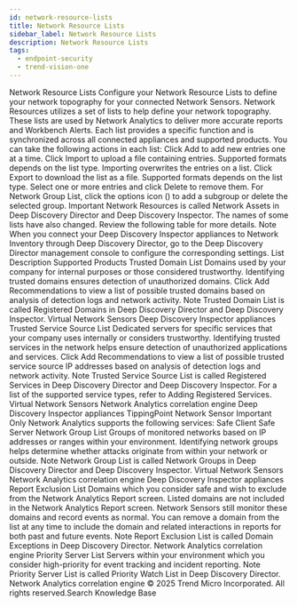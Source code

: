 ```yaml
---
id: network-resource-lists
title: Network Resource Lists
sidebar_label: Network Resource Lists
description: Network Resource Lists
tags:
  - endpoint-security
  - trend-vision-one
---
```


 Network Resource Lists Configure your Network Resource Lists to define your network topography for your connected Network Sensors. Network Resources utilizes a set of lists to help define your network topography. These lists are used by Network Analytics to deliver more accurate reports and Workbench Alerts. Each list provides a specific function and is synchronized across all connected appliances and supported products. You can take the following actions in each list: Click Add to add new entries one at a time. Click Import to upload a file containing entries. Supported formats depends on the list type. Importing overwrites the entries on a list. Click Export to download the list as a file. Supported formats depends on the list type. Select one or more entries and click Delete to remove them. For Network Group List, click the options icon () to add a subgroup or delete the selected group. Important Network Resources is called Network Assets in Deep Discovery Director and Deep Discovery Inspector. The names of some lists have also changed. Review the following table for more details. Note When you connect your Deep Discovery Inspector appliances to Network Inventory through Deep Discovery Director, go to the Deep Discovery Director management console to configure the corresponding settings. List Description Supported Products Trusted Domain List Domains used by your company for internal purposes or those considered trustworthy. Identifying trusted domains ensures detection of unauthorized domains. Click Add Recommendations to view a list of possible trusted domains based on analysis of detection logs and network activity. Note Trusted Domain List is called Registered Domains in Deep Discovery Director and Deep Discovery Inspector. Virtual Network Sensors Deep Discovery Inspector appliances Trusted Service Source List Dedicated servers for specific services that your company uses internally or considers trustworthy. Identifying trusted services in the network helps ensure detection of unauthorized applications and services. Click Add Recommendations to view a list of possible trusted service source IP addresses based on analysis of detection logs and network activity. Note Trusted Service Source List is called Registered Services in Deep Discovery Director and Deep Discovery Inspector. For a list of the supported service types, refer to Adding Registered Services. Virtual Network Sensors Network Analytics correlation engine Deep Discovery Inspector appliances TippingPoint Network Sensor Important Only Network Analytics supports the following services: Safe Client Safe Server Network Group List Groups of monitored networks based on IP addresses or ranges within your environment. Identifying network groups helps determine whether attacks originate from within your network or outside. Note Network Group List is called Network Groups in Deep Discovery Director and Deep Discovery Inspector. Virtual Network Sensors Network Analytics correlation engine Deep Discovery Inspector appliances Report Exclusion List Domains which you consider safe and wish to exclude from the Network Analytics Report screen. Listed domains are not included in the Network Analytics Report screen. Network Sensors still monitor these domains and record events as normal. You can remove a domain from the list at any time to include the domain and related interactions in reports for both past and future events. Note Report Exclusion List is called Domain Exceptions in Deep Discovery Director. Network Analytics correlation engine Priority Server List Servers within your environment which you consider high-priority for event tracking and incident reporting. Note Priority Server List is called Priority Watch List in Deep Discovery Director. Network Analytics correlation engine © 2025 Trend Micro Incorporated. All rights reserved.Search Knowledge Base